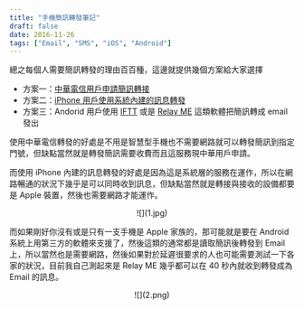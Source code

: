 ```yaml
---
title: "手機簡訊轉發筆記"
draft: false
date: 2016-11-26
tags: ["Email", "SMS", "iOS", "Android"]
---
```



總之每個人需要簡訊轉發的理由百百種，這邊就提供幾個方案給大家選擇

* 方案一：[中華電信用戶申請簡訊轉接](http://smscatcher.emome.net/about.php?nocache=1480141376)
* 方案二：[iPhone 用戶使用系統內建的訊息轉發](https://support.apple.com/zh-tw/HT204681)
* 方案三：Andorid 用戶使用 [IFTT](https://play.google.com/store/apps/details?id=com.ifttt.ifttt) 或是 [Relay ME](https://play.google.com/store/apps/details?id=com.tinywebgears.relayme) 這類軟體把簡訊轉成 email 發出

<!--more-->


使用中華電信轉發的好處是不用是智慧型手機也不需要網路就可以轉發簡訊到指定門號，但缺點當然就是轉發簡訊需要收費而且這服務現中華用戶申請。

而使用 iPhone 內建的訊息轉發的好處是因為這是系統層的服務在運作，所以在網路暢通的狀況下幾乎是可以同時收到訊息，但缺點當然就是轉接與接收的設備都要是 Apple 裝置，然後也需要網路才能運作。

<center>
![](1.jpg)
</center>

而如果剛好你沒有或是只有一支手機是 Apple 家族的，那可能就是要在 Android 系統上用第三方的軟體來支援了，然後這類的通常都是讀取簡訊後轉發到 Email 上，所以當然也是需要網路，然後如果對於延遲很要求的人也可能需要測試一下各家的狀況，目前我自己測起來是 Relay ME 幾乎都可以在 40 秒內就收到轉發成為 Email 的訊息。

<center>
![](2.png)
</center>





